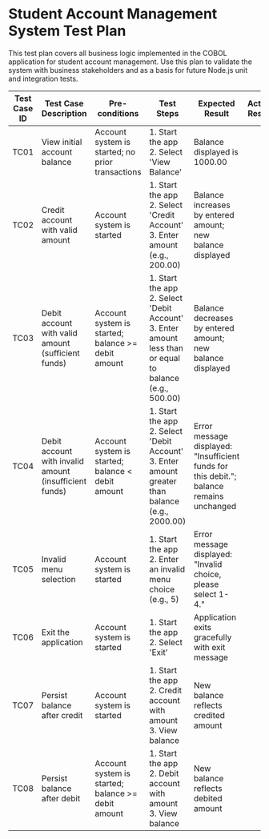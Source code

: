 # Student Account Management System Test Plan

This test plan covers all business logic implemented in the COBOL application for student account management. Use this plan to validate the system with business stakeholders and as a basis for future Node.js unit and integration tests.

| Test Case ID | Test Case Description | Pre-conditions | Test Steps | Expected Result | Actual Result | Status (Pass/Fail) | Comments |
|--------------|----------------------|----------------|------------|-----------------|--------------|--------------------|----------|
| TC01 | View initial account balance | Account system is started; no prior transactions | 1. Start the app<br>2. Select 'View Balance' | Balance displayed is 1000.00 |  |  |  |
| TC02 | Credit account with valid amount | Account system is started | 1. Start the app<br>2. Select 'Credit Account'<br>3. Enter amount (e.g., 200.00) | Balance increases by entered amount; new balance displayed |  |  |  |
| TC03 | Debit account with valid amount (sufficient funds) | Account system is started; balance >= debit amount | 1. Start the app<br>2. Select 'Debit Account'<br>3. Enter amount less than or equal to balance (e.g., 500.00) | Balance decreases by entered amount; new balance displayed |  |  |  |
| TC04 | Debit account with invalid amount (insufficient funds) | Account system is started; balance < debit amount | 1. Start the app<br>2. Select 'Debit Account'<br>3. Enter amount greater than balance (e.g., 2000.00) | Error message displayed: "Insufficient funds for this debit."; balance remains unchanged |  |  |  |
| TC05 | Invalid menu selection | Account system is started | 1. Start the app<br>2. Enter an invalid menu choice (e.g., 5) | Error message displayed: "Invalid choice, please select 1-4." |  |  |  |
| TC06 | Exit the application | Account system is started | 1. Start the app<br>2. Select 'Exit' | Application exits gracefully with exit message |  |  |  |
| TC07 | Persist balance after credit | Account system is started | 1. Start the app<br>2. Credit account with amount<br>3. View balance | New balance reflects credited amount |  |  |  |
| TC08 | Persist balance after debit | Account system is started; balance >= debit amount | 1. Start the app<br>2. Debit account with amount<br>3. View balance | New balance reflects debited amount |  |  |  |
